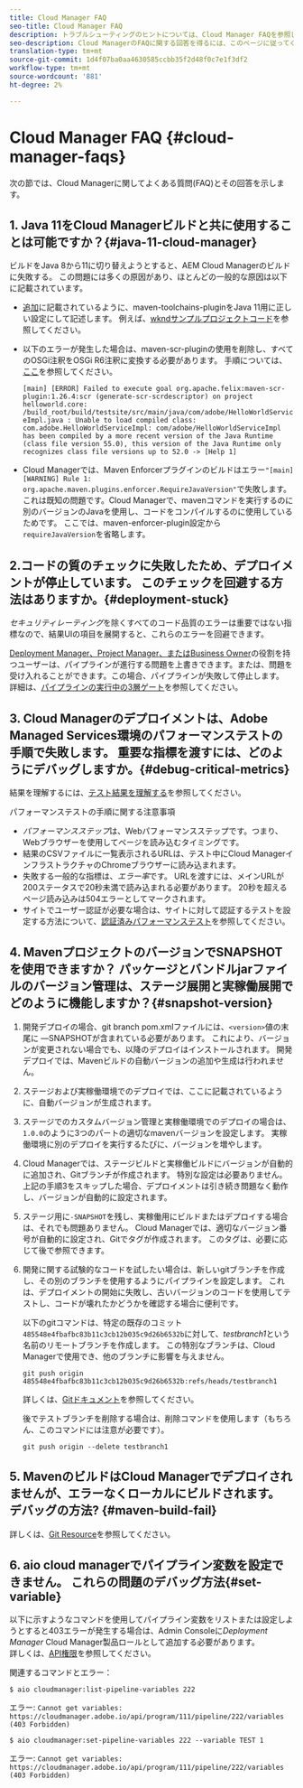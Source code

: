 ```yaml
---
title: Cloud Manager FAQ
seo-title: Cloud Manager FAQ
description: トラブルシューティングのヒントについては、Cloud Manager FAQを参照してください
seo-description: Cloud ManagerのFAQに関する回答を得るには、このページに従ってください
translation-type: tm+mt
source-git-commit: 1d4f07ba0aa4630585ccbb35f2d48f0c7e1f3df2
workflow-type: tm+mt
source-wordcount: '881'
ht-degree: 2%

---
```



# Cloud Manager FAQ {#cloud-manager-faqs}

次の節では、Cloud Managerに関してよくある質問(FAQ)とその回答を示します。

## 1. Java 11をCloud Managerビルドと共に使用することは可能ですか？{#java-11-cloud-manager}

ビルドをJava 8から11に切り替えようとすると、AEM Cloud Managerのビルドに失敗する。 この問題には多くの原因があり、ほとんどの一般的な原因は以下に記載されています。

* [追加](https://experienceleague.adobe.com/docs/experience-manager-cloud-manager/using/getting-started/create-application-project/using-the-wizard.html?lang=en#getting-started)に記載されているように、maven-toolchains-pluginをJava 11用に正しい設定にして記述します。  例えば、[wkndサンプルプロジェクトコード](https://github.com/adobe/aem-guides-wknd/commit/6cb5238cb6b932735dcf91b21b0d835ae3a7fe75)を参照してください。

* 以下のエラーが発生した場合は、maven-scr-pluginの使用を削除し、すべてのOSGi注釈をOSGi R6注釈に変換する必要があります。 手順については、[ここ](https://cqdump.wordpress.com/2019/01/03/from-scr-annotations-to-osgi-annotations/)を参照してください。

   `[main] [ERROR] Failed to execute goal org.apache.felix:maven-scr-plugin:1.26.4:scr (generate-scr-scrdescriptor) on project helloworld.core: /build_root/build/testsite/src/main/java/com/adobe/HelloWorldServiceImpl.java : Unable to load compiled class: com.adobe.HelloWorldServiceImpl: com/adobe/HelloWorldServiceImpl has been compiled by a more recent version of the Java Runtime (class file version 55.0), this version of the Java Runtime only recognizes class file versions up to 52.0 -> [Help 1]`

* Cloud Managerでは、Maven Enforcerプラグインのビルドはエラー`"[main] [WARNING] Rule 1: org.apache.maven.plugins.enforcer.RequireJavaVersion"`で失敗します。 これは既知の問題です。Cloud Managerで、mavenコマンドを実行するのに別のバージョンのJavaを使用し、コードをコンパイルするのに使用しているためです。 ここでは、maven-enforcer-plugin設定から`requireJavaVersion`を省略します。

## 2.コードの質のチェックに失敗したため、デプロイメントが停止しています。 このチェックを回避する方法はありますか。{#deployment-stuck}

*セキュリティレーティング*&#x200B;を除くすべてのコード品質のエラーは重要ではない指標なので、結果UIの項目を展開すると、これらのエラーを回避できます。

[Deployment Manager、Project Manager、またはBusiness Owner](https://experienceleague.adobe.com/docs/experience-manager-cloud-manager/using/requirements/setting-up-users-and-roles.html?lang=en#requirements)の役割を持つユーザーは、パイプラインが進行する問題を上書きできます。または、問題を受け入れることができます。この場合、パイプラインが失敗して停止します。  詳細は、[パイプラインの実行中の3層ゲート](https://experienceleague.adobe.com/docs/experience-manager-cloud-manager/using/how-to-use/understand-your-test-results.html?lang=ja#how-to-use)を参照してください。

## 3. Cloud Managerのデプロイメントは、Adobe Managed Services環境のパフォーマンステストの手順で失敗します。 重要な指標を渡すには、どのようにデバッグしますか。{#debug-critical-metrics}

結果を理解するには、[テスト結果を理解する](https://experienceleague.adobe.com/docs/experience-manager-cloud-manager/using/how-to-use/understand-your-test-results.html?lang=en#how-to-use)を参照してください。

パフォーマンステストの手順に関する注意事項

* *パフォーマンスステップ*&#x200B;は、Webパフォーマンスステップです。つまり、Webブラウザーを使用してページを読み込むタイミングです。
* 結果のCSVファイルに一覧表示されるURLは、テスト中にCloud ManagerインフラストラクチャのChromeブラウザーに読み込まれます。
* 失敗する一般的な指標は、*エラー率*&#x200B;です。 URLを渡すには、メインURLが200ステータスで20秒未満で読み込まれる必要があります。 20秒を超えるページ読み込みは504エラーとしてマークされます。
* サイトでユーザー認証が必要な場合は、サイトに対して認証するテストを設定する方法について、[認証済みパフォーマンステスト](https://experienceleague.adobe.com/docs/experience-manager-cloud-manager/using/how-to-use/configuring-pipeline.html?lang=en#how-to-use)を参照してください。

## 4. MavenプロジェクトのバージョンでSNAPSHOTを使用できますか？ パッケージとバンドルjarファイルのバージョン管理は、ステージ展開と実稼働展開でどのように機能しますか？{#snapshot-version}

1. 開発デプロイの場合、git branch pom.xmlファイルには、`<version>`値の末尾に —SNAPSHOTが含まれている必要があります。 これにより、バージョンが変更されない場合でも、以降のデプロイはインストールされます。 開発デプロイでは、Mavenビルドの自動バージョンの追加や生成は行われません。

1. ステージおよび実稼働環境でのデプロイでは、ここに記載されているように、自動バージョンが生成されます。

1. ステージでのカスタムバージョン管理と実稼働環境でのデプロイの場合は、`1.0.0`のように3つのパートの適切なmavenバージョンを設定します。 実稼働環境に別のデプロイを実行するたびに、バージョンを増やします。

1. Cloud Managerでは、ステージビルドと実稼働ビルドにバージョンが自動的に追加され、Gitブランチが作成されます。 特別な設定は必要ありません。 上記の手順3をスキップした場合、デプロイメントは引き続き問題なく動作し、バージョンが自動的に設定されます。

1. ステージ用に`-SNAPSHOT`を残し、実稼働用にビルドまたはデプロイする場合は、それでも問題ありません。 Cloud Managerでは、適切なバージョン番号が自動的に設定され、Gitでタグが作成されます。 このタグは、必要に応じて後で参照できます。

1. 開発に関する試験的なコードを試したい場合は、新しいgitブランチを作成し、その別のブランチを使用するようにパイプラインを設定します。  これは、デプロイメントの開始に失敗し、古いバージョンのコードを使用してテストし、コードが壊れたかどうかを確認する場合に便利です。

   以下のgitコマンドは、特定の既存のコミット`485548e4fbafbc83b11c3cb12b035c9d26b6532b`に対して、*testbranch1*&#x200B;という名前のリモートブランチを作成します。  この特別なブランチは、Cloud Managerで使用でき、他のブランチに影響を与えません。

   `git push origin 485548e4fbafbc83b11c3cb12b035c9d26b6532b:refs/heads/testbranch1`

   詳しくは、[Gitドキュメント](https://git-scm.com/book/en/v2/Git-Internals-Git-References)を参照してください。

   後でテストブランチを削除する場合は、削除コマンドを使用します（もちろん、このコマンドには注意が必要です）。

   `git push origin --delete testbranch1`

## 5. MavenのビルドはCloud Managerでデプロイされませんが、エラーなくローカルにビルドされます。 デバッグの方法? {#maven-build-fail}

詳しくは、[Git Resource](https://github.com/cqsupport/cloud-manager/blob/main/cm-build-step-fails.md)を参照してください。

## 6. aio cloud managerでパイプライン変数を設定できません。 これらの問題のデバッグ方法{#set-variable}

以下に示すようなコマンドを使用してパイプライン変数をリストまたは設定しようとすると403エラーが発生する場合は、Admin Consoleに&#x200B;*Deployment Manager* Cloud Manager製品ロールとして追加する必要があります。\
詳しくは、[API権限](https://www.adobe.io/apis/experiencecloud/cloud-manager/docs.html#!AdobeDocs/cloudmanager-api-docs/master/permissions.md)を参照してください。

関連するコマンドとエラー：

`$ aio cloudmanager:list-pipeline-variables 222`

エラー: `Cannot get variables: https://cloudmanager.adobe.io/api/program/111/pipeline/222/variables (403 Forbidden)`

`$ aio cloudmanager:set-pipeline-variables 222 --variable TEST 1`

エラー: `Cannot get variables: https://cloudmanager.adobe.io/api/program/111/pipeline/222/variables (403 Forbidden)`
